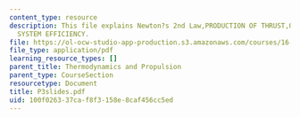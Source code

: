 ```yaml
---
content_type: resource
description: This file explains Newton?s 2nd Law,PRODUCTION OF THRUST,OVERALL PROPULSION
  SYSTEM EFFICIENCY.
file: https://ol-ocw-studio-app-production.s3.amazonaws.com/courses/16-01-unified-engineering-i-ii-iii-iv-fall-2005-spring-2006/100f026337caf8f3158e8caf456cc5ed_P3slides.pdf
file_type: application/pdf
learning_resource_types: []
parent_title: Thermodynamics and Propulsion
parent_type: CourseSection
resourcetype: Document
title: P3slides.pdf
uid: 100f0263-37ca-f8f3-158e-8caf456cc5ed
---
```

